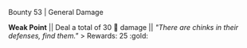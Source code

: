 Bounty 53 | General Damage

**Weak Point** || Deal a total of 30 :no_entry_sign: damage ||
*"There are chinks in their defenses, find them."* > Rewards: 25
:gold:
